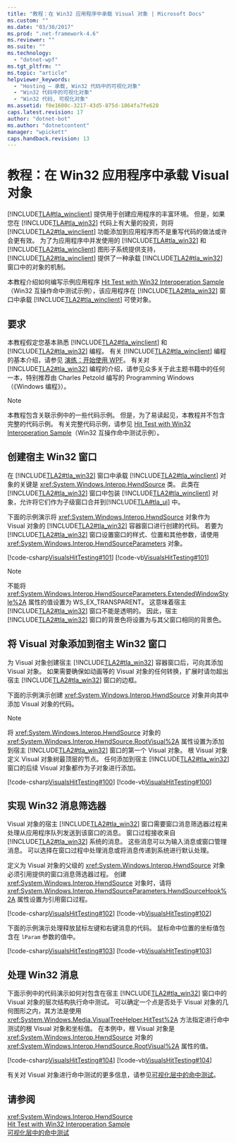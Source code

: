 ```yaml
---
title: "教程：在 Win32 应用程序中承载 Visual 对象 | Microsoft Docs"
ms.custom: ""
ms.date: "03/30/2017"
ms.prod: ".net-framework-4.6"
ms.reviewer: ""
ms.suite: ""
ms.technology: 
  - "dotnet-wpf"
ms.tgt_pltfrm: ""
ms.topic: "article"
helpviewer_keywords: 
  - "Hosting — 承载, Win32 代码中的可视化对象"
  - "Win32 代码中的可视化对象"
  - "Win32 代码, 可视化对象"
ms.assetid: f0e1600c-3217-43d5-875d-1864fa7fe628
caps.latest.revision: 17
author: "dotnet-bot"
ms.author: "dotnetcontent"
manager: "wpickett"
caps.handback.revision: 13
---
```

# 教程：在 Win32 应用程序中承载 Visual 对象
[!INCLUDE[TLA#tla_winclient](../../../../includes/tlasharptla-winclient-md.md)] 提供用于创建应用程序的丰富环境。  但是，如果您在 [!INCLUDE[TLA#tla_win32](../../../../includes/tlasharptla-win32-md.md)] 代码上有大量的投资，则将 [!INCLUDE[TLA2#tla_winclient](../../../../includes/tla2sharptla-winclient-md.md)] 功能添加到应用程序而不是重写代码的做法或许会更有效。  为了为应用程序中并发使用的 [!INCLUDE[TLA#tla_win32](../../../../includes/tlasharptla-win32-md.md)] 和 [!INCLUDE[TLA2#tla_winclient](../../../../includes/tla2sharptla-winclient-md.md)] 图形子系统提供支持，[!INCLUDE[TLA2#tla_winclient](../../../../includes/tla2sharptla-winclient-md.md)] 提供了一种承载 [!INCLUDE[TLA2#tla_win32](../../../../includes/tla2sharptla-win32-md.md)] 窗口中的对象的机制。  
  
 本教程介绍如何编写示例应用程序 [Hit Test with Win32 Interoperation Sample](http://go.microsoft.com/fwlink/?LinkID=159995)（Win32 互操作命中测试示例），该应用程序在 [!INCLUDE[TLA2#tla_win32](../../../../includes/tla2sharptla-win32-md.md)] 窗口中承载 [!INCLUDE[TLA2#tla_winclient](../../../../includes/tla2sharptla-winclient-md.md)] 可使对象。  
  
   
  
<a name="requirements"></a>   
## 要求  
 本教程假定您基本熟悉 [!INCLUDE[TLA2#tla_winclient](../../../../includes/tla2sharptla-winclient-md.md)] 和 [!INCLUDE[TLA2#tla_win32](../../../../includes/tla2sharptla-win32-md.md)] 编程。  有关 [!INCLUDE[TLA2#tla_winclient](../../../../includes/tla2sharptla-winclient-md.md)] 编程的基本介绍，请参见 [演练：开始使用 WPF](../../../../docs/framework/wpf/getting-started/walkthrough-my-first-wpf-desktop-application.md)。  有关对 [!INCLUDE[TLA2#tla_win32](../../../../includes/tla2sharptla-win32-md.md)] 编程的介绍，请参见众多关于此主题书籍中的任何一本，特别推荐由 Charles Petzold 编写的 Programming Windows（《Windows 编程》）。  
  
> [!NOTE]
>  本教程包含关联示例中的一些代码示例。  但是，为了易读起见，本教程并不包含完整的代码示例。  有关完整代码示例，请参见 [Hit Test with Win32 Interoperation Sample](http://go.microsoft.com/fwlink/?LinkID=159995)（Win32 互操作命中测试示例）。  
  
<a name="creating_the_host_win32_window"></a>   
## 创建宿主 Win32 窗口  
 在 [!INCLUDE[TLA2#tla_win32](../../../../includes/tla2sharptla-win32-md.md)] 窗口中承载 [!INCLUDE[TLA2#tla_winclient](../../../../includes/tla2sharptla-winclient-md.md)] 对象的关键是 <xref:System.Windows.Interop.HwndSource> 类。  此类在 [!INCLUDE[TLA2#tla_win32](../../../../includes/tla2sharptla-win32-md.md)] 窗口中包装 [!INCLUDE[TLA2#tla_winclient](../../../../includes/tla2sharptla-winclient-md.md)] 对象，允许将它们作为子级窗口合并到[!INCLUDE[TLA#tla_ui](../../../../includes/tlasharptla-ui-md.md)] 中。  
  
 下面的示例演示将 <xref:System.Windows.Interop.HwndSource> 对象作为 Visual 对象的 [!INCLUDE[TLA2#tla_win32](../../../../includes/tla2sharptla-win32-md.md)] 容器窗口进行创建的代码。  若要为 [!INCLUDE[TLA2#tla_win32](../../../../includes/tla2sharptla-win32-md.md)] 窗口设置窗口的样式、位置和其他参数，请使用 <xref:System.Windows.Interop.HwndSourceParameters> 对象。  
  
 [!code-csharp[VisualsHitTesting#101](../../../../samples/snippets/csharp/VS_Snippets_Wpf/VisualsHitTesting/CSharp/MyWindow.cs#101)]
 [!code-vb[VisualsHitTesting#101](../../../../samples/snippets/visualbasic/VS_Snippets_Wpf/VisualsHitTesting/VisualBasic/MyWindow.vb#101)]  
  
> [!NOTE]
>  不能将 <xref:System.Windows.Interop.HwndSourceParameters.ExtendedWindowStyle%2A> 属性的值设置为 WS\_EX\_TRANSPARENT。  这意味着宿主 [!INCLUDE[TLA2#tla_win32](../../../../includes/tla2sharptla-win32-md.md)] 窗口不能是透明的。  因此，宿主 [!INCLUDE[TLA2#tla_win32](../../../../includes/tla2sharptla-win32-md.md)] 窗口的背景色将设置为与其父窗口相同的背景色。  
  
<a name="adding_visual_objects_to_the_host_win32_window"></a>   
## 将 Visual 对象添加到宿主 Win32 窗口  
 为 Visual 对象创建宿主 [!INCLUDE[TLA2#tla_win32](../../../../includes/tla2sharptla-win32-md.md)] 容器窗口后，可向其添加 Visual 对象。  如果需要确保如动画等的 Visual 对象的任何转换，扩展时请勿超出宿主 [!INCLUDE[TLA2#tla_win32](../../../../includes/tla2sharptla-win32-md.md)] 窗口的边框。  
  
 下面的示例演示创建 <xref:System.Windows.Interop.HwndSource> 对象并向其中添加 Visual 对象的代码。  
  
> [!NOTE]
>  将 <xref:System.Windows.Interop.HwndSource> 对象的 <xref:System.Windows.Interop.HwndSource.RootVisual%2A> 属性设置为添加到宿主 [!INCLUDE[TLA2#tla_win32](../../../../includes/tla2sharptla-win32-md.md)] 窗口的第一个 Visual 对象。  根 Visual 对象定义 Visual 对象树最顶层的节点。  任何添加到宿主 [!INCLUDE[TLA2#tla_win32](../../../../includes/tla2sharptla-win32-md.md)] 窗口的后续 Visual 对象都作为子对象进行添加。  
  
 [!code-csharp[VisualsHitTesting#100](../../../../samples/snippets/csharp/VS_Snippets_Wpf/VisualsHitTesting/CSharp/MyWindow.cs#100)]
 [!code-vb[VisualsHitTesting#100](../../../../samples/snippets/visualbasic/VS_Snippets_Wpf/VisualsHitTesting/VisualBasic/MyWindow.vb#100)]  
  
<a name="implementing_the_win32_message_filter"></a>   
## 实现 Win32 消息筛选器  
 Visual 对象的宿主 [!INCLUDE[TLA2#tla_win32](../../../../includes/tla2sharptla-win32-md.md)] 窗口需要窗口消息筛选器过程来处理从应用程序队列发送到该窗口的消息。  窗口过程接收来自 [!INCLUDE[TLA2#tla_win32](../../../../includes/tla2sharptla-win32-md.md)] 系统的消息。  这些消息可以为输入消息或窗口管理消息。  可以选择在窗口过程中处理消息或将消息传递到系统进行默认处理。  
  
 定义为 Visual 对象的父级的 <xref:System.Windows.Interop.HwndSource> 对象必须引用提供的窗口消息筛选器过程。  创建 <xref:System.Windows.Interop.HwndSource> 对象时，请将 <xref:System.Windows.Interop.HwndSourceParameters.HwndSourceHook%2A> 属性设置为引用窗口过程。  
  
 [!code-csharp[VisualsHitTesting#102](../../../../samples/snippets/csharp/VS_Snippets_Wpf/VisualsHitTesting/CSharp/MyWindow.cs#102)]
 [!code-vb[VisualsHitTesting#102](../../../../samples/snippets/visualbasic/VS_Snippets_Wpf/VisualsHitTesting/VisualBasic/MyWindow.vb#102)]  
  
 下面的示例演示处理释放鼠标左键和右键消息的代码。  鼠标命中位置的坐标值包含在 `lParam` 参数的值中。  
  
 [!code-csharp[VisualsHitTesting#103](../../../../samples/snippets/csharp/VS_Snippets_Wpf/VisualsHitTesting/CSharp/MyWindow.cs#103)]
 [!code-vb[VisualsHitTesting#103](../../../../samples/snippets/visualbasic/VS_Snippets_Wpf/VisualsHitTesting/VisualBasic/MyWindow.vb#103)]  
  
<a name="processing_the_win32_messages"></a>   
## 处理 Win32 消息  
 下面示例中的代码演示如何对包含在宿主 [!INCLUDE[TLA2#tla_win32](../../../../includes/tla2sharptla-win32-md.md)] 窗口中的 Visual 对象的层次结构执行命中测试。  可以确定一个点是否处于 Visual 对象的几何图形之内，其方法是使用 <xref:System.Windows.Media.VisualTreeHelper.HitTest%2A> 方法指定进行命中测试的根 Visual 对象和坐标值。  在本例中，根 Visual 对象是 <xref:System.Windows.Interop.HwndSource> 对象的 <xref:System.Windows.Interop.HwndSource.RootVisual%2A> 属性的值。  
  
 [!code-csharp[VisualsHitTesting#104](../../../../samples/snippets/csharp/VS_Snippets_Wpf/VisualsHitTesting/CSharp/MyCircle.cs#104)]
 [!code-vb[VisualsHitTesting#104](../../../../samples/snippets/visualbasic/VS_Snippets_Wpf/VisualsHitTesting/VisualBasic/MyCircle.vb#104)]  
  
 有关对 Visual 对象进行命中测试的更多信息，请参见[可视化层中的命中测试](../../../../docs/framework/wpf/graphics-multimedia/hit-testing-in-the-visual-layer.md)。  
  
## 请参阅  
 <xref:System.Windows.Interop.HwndSource>   
 [Hit Test with Win32 Interoperation Sample](http://go.microsoft.com/fwlink/?LinkID=159995)   
 [可视化层中的命中测试](../../../../docs/framework/wpf/graphics-multimedia/hit-testing-in-the-visual-layer.md)
